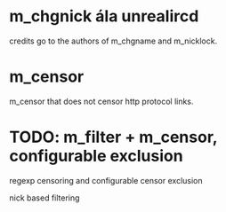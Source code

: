 # m_chgnick ála unrealircd

credits go to the authors of m_chgname and m_nicklock.

# m_censor
m_censor that does not censor http protocol links.

# TODO: m_filter + m_censor, configurable exclusion
regexp censoring and configurable censor exclusion

nick based filtering

